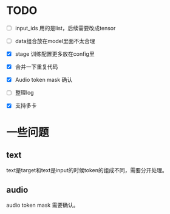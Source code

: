 

# TODO
- [ ] input_ids 用的是list，后续需要改成tensor
- [ ] data组合放在model里面不太合理
- [x] stage 训练配置更多放在config里
- [x] 合并一下重复代码
- [x] Audio token mask 确认
- [ ] 整理log
- [x] 支持多卡



# 一些问题

## text

text是target和text是input的时候token的组成不同，需要分开处理。

## audio

audio token mask 需要确认。